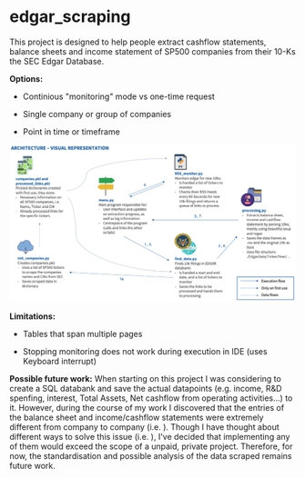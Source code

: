 # edgar_scraping

<p>This project is designed to help people extract cashflow statements, balance sheets and income statement of SP500 companies from their 10-Ks the SEC Edgar Database.</p>

<p><strong>Options:</strong>

- Continious "monitoring" mode vs one-time request

- Single company or group of companies

- Point in time or timeframe

</p>


![Architecture - Visual Representation](./Architecture.png)


<p><strong>Limitations:</strong>

- Tables that span multiple pages

- Stopping monitoring does not work during execution in IDE (uses Keyboard interrupt)

</p>

<p><strong>Possible future work:</strong> When starting on this project I was considering to create a SQL databank and save the actual datapoints (e.g. income, R&D spenfing, interest, Total Assets, Net cashflow from operating activities...) to it. However, during the course of my work I discovered that the entries of the balance sheet and income/cashflow statements were extremely different from company to company (i.e. ). Though I have thought about different ways to solve this issue (i.e. ), I've decided that implementing any of them would exceed the scope of a unpaid, private project. Therefore, for now, the standardisation and possible analysis of the data scraped remains future work.</p>
